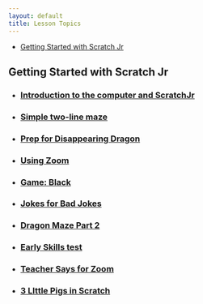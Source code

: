 ```yaml
---
layout: default
title: Lesson Topics
---
```

* [Getting Started with Scratch Jr](#getting-started-with-scratch-jr)



## Getting Started with Scratch Jr

* ### [Introduction to the computer and ScratchJr](./jc_a_001.html)
* ### [Simple two-line maze](./jc_a_002.html)
* ### [Prep for Disappearing Dragon](./jc_a_003.html)
* ### [Using Zoom](./usingZoom.html)
* ### [Game: Black](./gameBlack.html)
* ### [Jokes for Bad Jokes](./JokesForBadJokes.html)
* ### [Dragon Maze Part 2](./DragonMazePart2.html) 
* ### [Early Skills test](./20200427SkillsTest.html) 
* ### [Teacher Says for Zoom](./TeacherSays.html) 
* ### [3 LIttle Pigs in Scratch](./3LittlePigsInScratchJr.html) 
